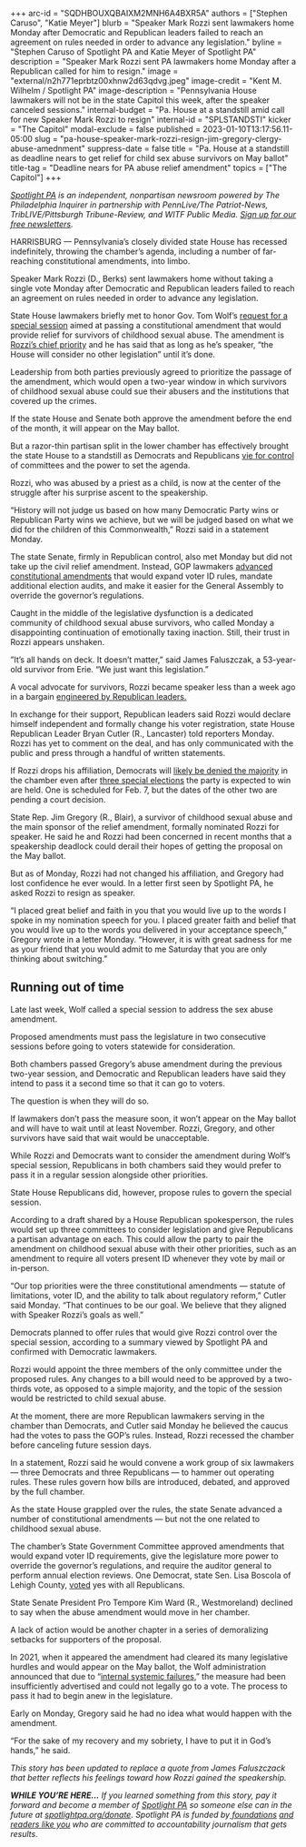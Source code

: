 +++
arc-id = "SQDHBOUXQBAIXM2MNH6A4BXR5A"
authors = ["Stephen Caruso", "Katie Meyer"]
blurb = "Speaker Mark Rozzi sent lawmakers home Monday after Democratic and Republican leaders failed to reach an agreement on rules needed in order to advance any legislation."
byline = "Stephen Caruso of Spotlight PA and Katie Meyer of Spotlight PA"
description = "Speaker Mark Rozzi sent PA lawmakers home Monday after a Republican called for him to resign."
image = "external/n2h771eprbtz00xhnw2d63qdvg.jpeg"
image-credit = "Kent M. Wilhelm / Spotlight PA"
image-description = "Pennsylvania House lawmakers will not be in the state Capitol this week, after the speaker canceled sessions."
internal-budget = "Pa. House at a standstill amid call for new Speaker Mark Rozzi to resign"
internal-id = "SPLSTANDSTI"
kicker = "The Capitol"
modal-exclude = false
published = 2023-01-10T13:17:56.11-05:00
slug = "pa-house-speaker-mark-rozzi-resign-jim-gregory-clergy-abuse-amednment"
suppress-date = false
title = "Pa. House at a standstill as deadline nears to get relief for child sex abuse survivors on May ballot"
title-tag = "Deadline nears for PA abuse relief amendment"
topics = ["The Capitol"]
+++

<a href="https://www.spotlightpa.org/"><i>Spotlight PA</i></a><i> is an independent, nonpartisan newsroom powered by The Philadelphia Inquirer in partnership with PennLive/The Patriot-News, TribLIVE/Pittsburgh Tribune-Review, and WITF Public Media. </i><a href="https://www.spotlightpa.org/newsletters"><i>Sign up for our free newsletters</i></a><i>.</i>

HARRISBURG — Pennsylvania’s closely divided state House has recessed indefinitely, throwing the chamber’s agenda, including a number of far-reaching constitutional amendments, into limbo.

Speaker Mark Rozzi (D., Berks) sent lawmakers home without taking a single vote Monday after Democratic and Republican leaders failed to reach an agreement on rules needed in order to advance any legislation.

State House lawmakers briefly met to honor Gov. Tom Wolf’s <a href="https://www.spotlightpa.org/news/2023/01/pa-legislature-tom-wolf-mark-rozzi-clergy-abuse-special-session/">request for a special session</a> aimed at passing a constitutional amendment that would provide relief for survivors of childhood sexual abuse. The amendment is <a href="https://www.spotlightpa.org/news/2023/01/pa-legislature-house-speaker-mark-rozzi-clergy-abuse-profile/">Rozzi’s chief priority</a> and he has said that as long as he’s speaker, “the House will consider no other legislation” until it’s done.

<script src="https://www.spotlightpa.org/embed.js" async></script><div data-spl-embed-version="1" data-spl-src="https://www.spotlightpa.org/embeds/newsletter/"></div>


Leadership from both parties previously agreed to prioritize the passage of the amendment, which would open a two-year window in which survivors of childhood sexual abuse could sue their abusers and the institutions that covered up the crimes.

If the state House and Senate both approve the amendment before the end of the month, it will appear on the May ballot.

But a razor-thin partisan split in the lower chamber has effectively brought the state House to a standstill as Democrats and Republicans <a href="https://www.spotlightpa.org/news/2023/01/pa-house-speaker-mark-rozzi-rule-changes/">vie for control</a> of committees and the power to set the agenda.

Rozzi, who was abused by a priest as a child, is now at the center of the struggle after his surprise ascent to the speakership.

“History will not judge us based on how many Democratic Party wins or Republican Party wins we achieve, but we will be judged based on what we did for the children of this Commonwealth,” Rozzi said in a statement Monday.

The state Senate, firmly in Republican control, also met Monday but did not take up the civil relief amendment. Instead, GOP lawmakers <a href="https://www.spotlightpa.org/news/2022/12/republicans-pa-house-control-constitional-amendments-abortion/">advanced constitutional amendments</a> that would expand voter ID rules, mandate additional election audits, and make it easier for the General Assembly to override the governor’s regulations.

Caught in the middle of the legislative dysfunction is a dedicated community of childhood sexual abuse survivors, who called Monday a disappointing continuation of emotionally taxing inaction. Still, their trust in Rozzi appears unshaken.

”It’s all hands on deck. It doesn’t matter,” said James Faluszczak, a 53-year-old survivor from Erie. “We just want this legislation.”

A vocal advocate for survivors, Rozzi became speaker less than a week ago in a bargain <a href="https://www.spotlightpa.org/news/2023/01/pa-house-speaker-mark-rozzi-behind-the-scenes/">engineered by Republican leaders. </a>

In exchange for their support, Republican leaders said Rozzi would declare himself independent and formally change his voter registration, state House Republican Leader Bryan Cutler (R., Lancaster) told reporters Monday. Rozzi has yet to comment on the deal, and has only communicated with the public and press through a handful of written statements.

If Rozzi drops his affiliation, Democrats will <a href="https://www.spotlightpa.org/news/2022/11/pa-election-2022-democrats-majority-summer-lee-austin-davis/" target="_blank">likely be denied the majority</a> in the chamber even after <a href="https://www.spotlightpa.org/news/2022/12/pa-2022-election-state-house-specials-joanna-mcclinton/">three special elections</a> the party is expected to win are held. One is scheduled for Feb. 7, but the dates of the other two are pending a court decision.

State Rep. Jim Gregory (R., Blair), a survivor of childhood sexual abuse and the main sponsor of the relief amendment, formally nominated Rozzi for speaker. He said he and Rozzi had been concerned in recent months that a speakership deadlock could derail their hopes of getting the proposal on the May ballot.

But as of Monday, Rozzi had not changed his affiliation, and Gregory had lost confidence he ever would. In a letter first seen by Spotlight PA, he asked Rozzi to resign as speaker.

“I placed great belief and faith in you that you would live up to the words I spoke in my nomination speech for you. I placed greater faith and belief that you would live up to the words you delivered in your acceptance speech,” Gregory wrote in a letter Monday. “However, it is with great sadness for me as your friend that you would admit to me Saturday that you are only thinking about switching.”

## Running out of time

Late last week, Wolf called a special session to address the sex abuse amendment.

Proposed amendments must pass the legislature in two consecutive sessions before going to voters statewide for consideration.

Both chambers passed Gregory’s abuse amendment during the previous two-year session, and Democratic and Republican leaders have said they intend to pass it a second time so that it can go to voters.

The question is when they will do so.

If lawmakers don’t pass the measure soon, it won’t appear on the May ballot and will have to wait until at least November. Rozzi, Gregory, and other survivors have said that wait would be unacceptable.

While Rozzi and Democrats want to consider the amendment during Wolf’s special session, Republicans in both chambers said they would prefer to pass it in a regular session alongside other priorities.

State House Republicans did, however, propose rules to govern the special session.

According to a draft shared by a House Republican spokesperson, the rules would set up three committees to consider legislation and give Republicans a partisan advantage on each. This could allow the party to pair the amendment on childhood sexual abuse with their other priorities, such as an amendment to require all voters present ID whenever they vote by mail or in-person.

“Our top priorities were the three constitutional amendments — statute of limitations, voter ID, and the ability to talk about regulatory reform,” Cutler said Monday. “That continues to be our goal. We believe that they aligned with Speaker Rozzi’s goals as well.”

Democrats planned to offer rules that would give Rozzi control over the special session, according to a summary viewed by Spotlight PA and confirmed with Democratic lawmakers.

Rozzi would appoint the three members of the only committee under the proposed rules. Any changes to a bill would need to be approved by a two-thirds vote, as opposed to a simple majority, and the topic of the session would be restricted to child sexual abuse.

At the moment, there are more Republican lawmakers serving in the chamber than Democrats, and Cutler said Monday he believed the caucus had the votes to pass the GOP’s rules. Instead, Rozzi recessed the chamber before canceling future session days.

In a statement, Rozzi said he would convene a work group of six lawmakers — three Democrats and three Republicans — to hammer out operating rules. These rules govern how bills are introduced, debated, and approved by the full chamber.

As the state House grappled over the rules, the state Senate advanced a number of constitutional amendments — but not the one related to childhood sexual abuse.

<script src="https://www.spotlightpa.org/embed.js" async></script><div data-spl-embed-version="1" data-spl-src="https://www.spotlightpa.org/embeds/donate/"></div>


The chamber’s State Government Committee approved amendments that would expand voter ID requirements, give the legislature more power to override the governor’s regulations, and require the auditor general to perform annual election reviews. One Democrat, state Sen. Lisa Boscola of Lehigh County, <a href="https://www.legis.state.pa.us/cfdocs/legis/RCC/PUBLIC/listVoteSummary.cfm?sYear=2023&sInd=0&chamber=S&cteeCde=41&theDate=01/09/2023&RollCallId=8" target="_blank">voted</a> yes with all Republicans.

State Senate President Pro Tempore Kim Ward (R., Westmoreland) declined to say when the abuse amendment would move in her chamber.

A lack of action would be another chapter in a series of demoralizing setbacks for supporters of the proposal.

In 2021, when it appeared the amendment had cleared its many legislative hurdles and would appear on the May ballot, the Wolf administration announced that due to “<a href="https://www.spotlightpa.org/news/2021/05/pa-child-sex-abuse-legal-window-wolf-admin-blunder-report-findings/">internal systemic failures</a>,” the measure had been insufficiently advertised and could not legally go to a vote. The process to pass it had to begin anew in the legislature.

Early on Monday, Gregory said he had no idea what would happen with the amendment.

“For the sake of my recovery and my sobriety, I have to put it in God’s hands,” he said.

<i>This story has been updated to replace a quote from James Faluszczack that better reflects his feelings toward how Rozzi gained the speakership.</i>

<i><b>WHILE YOU’RE HERE...</b></i><i> If you learned something from this story, pay it forward and become a member of </i><a href="https://www.spotlightpa.org/"><i>Spotlight PA</i></a><i> so someone else can in the future at </i><a href="http://spotlightpa.org/donate"><i>spotlightpa.org/donate</i></a><i>. Spotlight PA is funded by</i><a href="https://www.spotlightpa.org/support"><i> foundations</i></a><i> </i><a href="https://www.spotlightpa.org/support"><i>and readers like you</i></a><i> who are committed to accountability journalism that gets results.</i>
